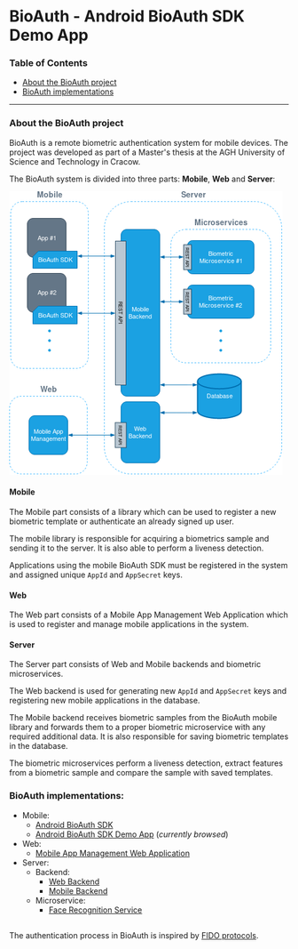 # BioAuth - Android BioAuth SDK Demo App

### Table of Contents

- [About the BioAuth project](#about-bioauth)
- [BioAuth implementations](#bioauth-implementations)

---

<a name="about-bioauth"/>

### About the BioAuth project

BioAuth is a remote biometric authentication system for mobile devices. The project was developed as part of a Master's thesis at the AGH University of Science and Technology in Cracow.

The BioAuth system is divided into three parts: **Mobile**, **Web** and **Server**:

![System architecture](https://github.com/jsamol/bioauth-android-demo/blob/master/docs/img/system_architecture.png)

#### Mobile

The Mobile part consists of a library which can be used to register a new biometric template or authenticate an already signed up user. 

The mobile library is responsible for acquiring a biometrics sample and sending it to the server. It is also able to perform a liveness detection.

Applications using the mobile BioAuth SDK must be registered in the system and assigned unique `AppId` and `AppSecret` keys.

#### Web

The Web part consists of a Mobile App Management Web Application which is used to register and manage mobile applications in the system.

#### Server

The Server part consists of Web and Mobile backends and biometric microservices. 

The Web backend is used for generating new `AppId` and `AppSecret` keys and registering new mobile applications in the database.

The Mobile backend receives biometric samples from the BioAuth mobile library and forwards them to a proper biometric microservice with any required additional data. It is also responsible for saving biometric templates in the database.

The biometric microservices perform a liveness detection, extract features from a biometric sample and compare the sample with saved templates.

<a name="bioauth-implementations"/>

### BioAuth implementations:
- Mobile:
  - [Android BioAuth SDK](https://github.com/jsamol/bioauth-android-sdk)
  - [Android BioAuth SDK Demo App](https://github.com/jsamol/bioauth-android-demo) (*currently browsed*)
- Web:
  - [Mobile App Management Web Application](https://github.com/jsamol/bioauth-client-app-management)
- Server:
  - Backend:
    - [Web Backend](https://github.com/jsamol/bioauth-backend-app-management)
    - [Mobile Backend](https://github.com/jsamol/bioauth-backend-mobile)
  - Microservice:
    - [Face Recognition Service](https://github.com/jsamol/bioauth-service-face-recognition) 
  
## 

The authentication process in BioAuth is inspired by [FIDO protocols](https://fidoalliance.org/).
